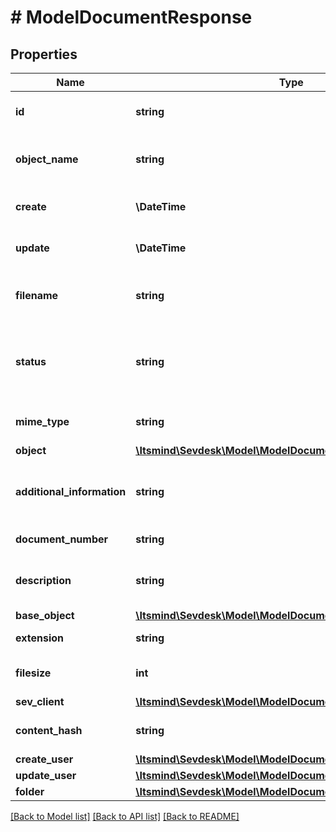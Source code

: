 # # ModelDocumentResponse

## Properties

Name | Type | Description | Notes
------------ | ------------- | ------------- | -------------
**id** | **string** | The document id | [optional] [readonly]
**object_name** | **string** | The document object name | [optional] [readonly]
**create** | **\DateTime** | Date of document creation | [optional] [readonly]
**update** | **\DateTime** | Date of last document update | [optional] [readonly]
**filename** | **string** | The filename of the document | [optional] [readonly]
**status** | **string** | Defines the status of the document. 100 &lt;-&gt; Active. | [optional] [readonly]
**mime_type** | **string** | The documents mime type | [optional] [readonly]
**object** | [**\Itsmind\\Sevdesk\Model\ModelDocumentResponseObject**](ModelDocumentResponseObject.md) |  | [optional]
**additional_information** | **string** | Additional information stored for the document. | [optional] [readonly]
**document_number** | **string** |  | [optional] [readonly]
**description** | **string** | A description for the document. | [optional] [readonly]
**base_object** | [**\Itsmind\\Sevdesk\Model\ModelDocumentResponseBaseObject**](ModelDocumentResponseBaseObject.md) |  | [optional]
**extension** | **string** | The file extension. | [optional] [readonly]
**filesize** | **int** | The size of the file in bytes | [optional] [readonly]
**sev_client** | [**\Itsmind\\Sevdesk\Model\ModelDocumentResponseSevClient**](ModelDocumentResponseSevClient.md) |  | [optional]
**content_hash** | **string** | Hash of the documents content. | [optional] [readonly]
**create_user** | [**\Itsmind\\Sevdesk\Model\ModelDocumentResponseCreateUser**](ModelDocumentResponseCreateUser.md) |  | [optional]
**update_user** | [**\Itsmind\\Sevdesk\Model\ModelDocumentResponseUpdateUser**](ModelDocumentResponseUpdateUser.md) |  | [optional]
**folder** | [**\Itsmind\\Sevdesk\Model\ModelDocumentResponseFolder**](ModelDocumentResponseFolder.md) |  | [optional]

[[Back to Model list]](../../README.md#models) [[Back to API list]](../../README.md#endpoints) [[Back to README]](../../README.md)
